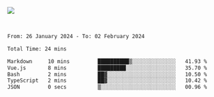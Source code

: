 ![](https://github-widgetbox.vercel.app/api/profile?username=meowkj&data=followers,repositories,stars,commits&theme=nautilus)

  

<br/>  



<!--START_SECTION:waka-->

```txt
From: 26 January 2024 - To: 02 February 2024

Total Time: 24 mins

Markdown     10 mins         ██████████▒░░░░░░░░░░░░░░   41.93 %
Vue.js       8 mins          █████████░░░░░░░░░░░░░░░░   35.70 %
Bash         2 mins          ██▓░░░░░░░░░░░░░░░░░░░░░░   10.50 %
TypeScript   2 mins          ██▓░░░░░░░░░░░░░░░░░░░░░░   10.42 %
JSON         0 secs          ▒░░░░░░░░░░░░░░░░░░░░░░░░   00.96 %
```

<!--END_SECTION:waka-->



